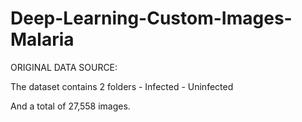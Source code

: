# Deep-Learning-Custom-Images-Malaria
ORIGINAL DATA SOURCE:

The dataset contains 2 folders - Infected - Uninfected

And a total of 27,558 images.
